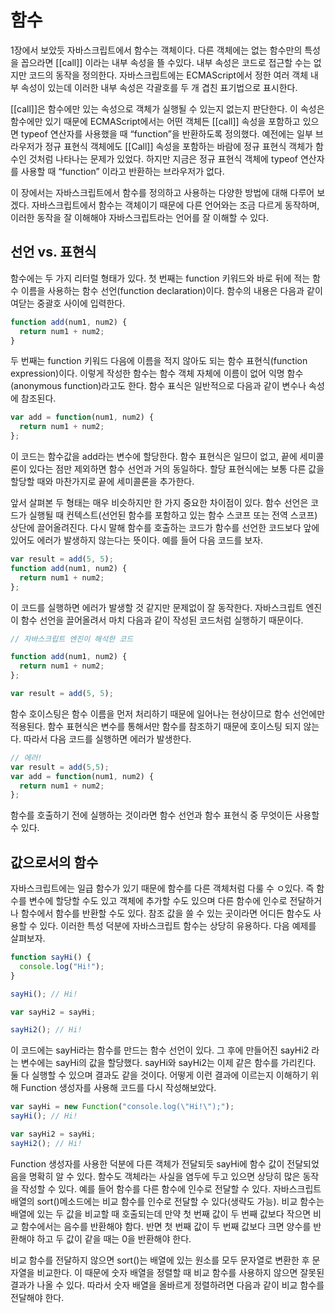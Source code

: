 # 함수
1장에서 보았듯 자바스크립트에서 함수는 객체이다. 다른 객체에는 없는 함수만의 특성을 꼽으라면 [[call]] 이라는 내부 속성을 뜰 수있다. 내부 속성은 코드로 접근할 수는 없지만 코드의 동작을 정의한다. 자바스크립트에는 ECMAScript에서 정한 여러 객체 내부 속성이 있는데 이러한 내부 속성은 각괄호를 두 개 겹친 표기법으로 표시한다. 

[[call]]은 함수에만 있는 속성으로 객체가 실행될 수 있는지 없는지 판단한다. 이 속성은 함수에만 있기 때문에 ECMAScript에서는 어떤 객체든 [[call]] 속성을 포함하고 있으면 typeof 연산자를 사용했을 때 “function”을 반환하도록 정의했다. 예전에는 일부 브라우저가 정규 표현식 객체에도 [[Call]] 속성을 포함하는 바람에 정규 표현식 객체가 함수인 것처럼 나타나는 문제가 있었다. 하지만 지금은 정규 표현식 객체에 typeof 연산자를 사용할 때 “function” 이라고 반환하는 브라우저가 없다.

이 장에서는 자바스크립트에서 함수를 정의하고 사용하는 다양한 방법에 대해 다루어 보겠다. 자바스크립트에서 함수는 객체이기 때문에 다른 언어와는 조금 다르게 동작하며, 이러한 동작을 잘 이해해야 자바스크립트라는 언어를 잘 이해할 수 있다.

## 선언 vs. 표현식
함수에는 두 가지 리터럴 형태가 있다. 첫 번째는 function 키워드와 바로 뒤에 적는 함수 이름을 사용하는 함수 선언(function declaration)이다. 함수의 내용은 다음과 같이 여닫는 중괄호 사이에 입력한다.

```javascript
function add(num1, num2) {
  return num1 + num2;
}
```

두 번째는 function 키워드 다음에 이름을 적지 않아도 되는 함수 표현식(function expression)이다. 이렇게 작성한 함수는 함수 객체 자체에 이름이 없어 익명 함수(anonymous function)라고도 한다. 함수 표식은 일반적으로 다음과 같이 변수나 속성에 참조된다.

```javascript
var add = function(num1, num2) {
  return num1 + num2;
};
```

이 코드는 함수값을 add라는 변수에 할당한다. 함수 표현식은 일므이 없고, 끝에 세미콜론이 있다는 점만 제외하면 함수 선언과 거의 동일하다. 할당 표현식에는 보통 다른 값을 할당할 때와 마찬가지로 끝에 세미콜론을 추가한다.

앞서 살펴본 두 형태는 매우 비슷하지만 한 가지 중요한 차이점이 있다. 함수 선언은 코드가 실행될 때 컨텍스트(선언된 함수를 포함하고 있는 함수 스코프 또는 전역 스코프) 상단에 끌어올려진다. 다시 말해 함수를 호출하는 코드가 함수를 선언한 코드보다 앞에 있어도 에러가 발생하지 않는다는 뜻이다. 예를 들어 다음 코드를 보자.

```javascript
var result = add(5, 5);
function add(num1, num2) {
  return num1 + num2;
};
```

이 코드를 실행하면 에러가 발생할 것 같지만 문제없이 잘 동작한다. 자바스크립트 엔진이 함수 선언을 끌어올려서 마치 다음과 같이 작성된 코드처럼 실행하기 때문이다.

```javascript
// 자바스크립트 엔진이 해석한 코드

function add(num1, num2) {
  return num1 + num2;
};

var result = add(5, 5);

```


함수 호이스팅은 함수 이름을 먼저 처리하기 때문에 일어나는 현상이므로 함수 선언에만 적용된다. 함수 표현식은 변수를 통해서만 함수를 참조하기 때문에 호이스팅 되지 않는다.
따라서 다음 코드를 실행하면 에러가 발생한다.

```javascript
// 에러!
var result = add(5,5);
var add = function(num1, num2) {
  return num1 + num2;
};
```

함수를 호출하기 전에 실행하는 것이라면 함수 선언과 함수 표현식 중 무엇이든 사용할 수 있다. 

## 값으로서의 함수

자바스크립트에는 일급 함수가 있기 때문에 함수를 다른 객체처럼 다룰 수 ㅇ있다. 즉 함수를 변수에 할당할 수도 있고 객체에 추가할 수도 있으며 다른 함수에 인수로 전달하거나 함수에서 함수를 반환할 수도 있다. 참조 값을 쓸 수 있는 곳이라면 어디든 함수도 사용할 수 있다. 이러한 특성 덕분에 자바스크립트 함수는 상당히 유용하다. 다음 예제를 살펴보자.

```javascript
function sayHi() {
  console.log("Hi!");
}

sayHi(); // Hi!

var sayHi2 = sayHi;

sayHi2(); // Hi!
```

이 코드에는 sayHi라는 함수를 만드는 함수 선언이 있다. 그 후에 만들어진 sayHi2 라는 변수에는 sayHi의 값을 할당했다. sayHi와 sayHi2는 이제 같은 함수를 가리킨다. 둘 다 실행할 수 있으며 결과도 같을 것이다. 어떻게 이런 결과에 이르는지 이해하기 위해 Function 생성자를 사용해 코드를 다시 작성해보았다.

```javascript
var sayHi = new Function("console.log(\"Hi!\");");
sayHi(); // Hi!

var sayHi2 = sayHi;
sayHi2(); // Hi!
```

Function 생성자를 사용한 덕분에 다른 객체가 전달되듯 sayHi에 함수 값이 전달되었음을 명확히 알 수 있다. 함수도 객체라는 사실을 염두에 두고 있으면 상당히 많은 동작을 작성할 수 있다. 예를 들어 함수를 다른 함수에 인수로 전달할 수 있다. 자바스크립트 배열의 sort()메소드에는 비교 함수를 인수로 전달할 수 있다(생략도 가능). 비교 함수는 배열에 있는 두 값을 비교할 때 호출되는데 만약 첫 번째 값이 두 번째 값보다 작으면 비교 함수에서는 음수를 반환해야 함다. 반면 첫 번째 값이 두 번째 값보다 크면 양수를 반환해야 하고 두 값이 같을 때는 0을 반환해야 한다.

비교 함수를 전달하지 않으면 sort()는 배열에 있는 원소를 모두 문자열로 변환한 후 문자열을 비교한다. 이 때문에 숫자 배열을 정렬할 때 비교 함수를 사용하지 않으면 잘못된 결과가 나올 수 있다. 따라서 숫자 배열을 올바르게 정렬하려면 다음과 같이 비교 함수를 전달해야 한다.
